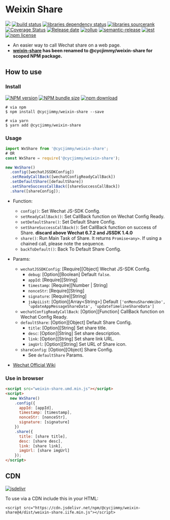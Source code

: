 # Weixin Share
![][workflows-badge-image]
[![build status][travis-image]][travis-url]
[![libraries dependency status][libraries-status-image]][libraries-status-url]
[![libraries sourcerank][libraries-sourcerank-image]][libraries-sourcerank-url]
[![Coverage Status][coverage-image]][coverage-url]
[![Release date][release-date-image]][release-url]
[![rollup][rollup-image]][rollup-url]
[![semantic-release][semantic-image]][semantic-url]
[![jest][jest-image]][jest-url]
[![npm license][license-image]][download-url]

* An easier way to call Wechat share on a web page.
* **[weixin-share](https://github.com/cycdpo/weixin-share) has been renamed to @cycjimmy/weixin-share for scoped NPM package.**

## How to use
### Install
[![NPM version][npm-image]][npm-url]
[![NPM bundle size][npm-bundle-size-image]][npm-url]
[![npm download][download-image]][download-url]

```shell
# via npm
$ npm install @cycjimmy/weixin-share --save

# via yarn
$ yarn add @cycjimmy/weixin-share
```

### Usage
```javascript
import WxShare from '@cycjimmy/weixin-share';
# OR
const WxShare = require('@cycjimmy/weixin-share');
```

```javascript
new WxShare()
  .config([wechatJSSDKConfig])
  .setReadyCallBack([wechatConfigReadyCallBack])
  .setDefaultShare([defaultShare])
  .setShareSuccessCallBack([shareSuccessCallBack])
  .share([shareConfig]);
```

* Function:
  * `config()`: Set Wechat JS-SDK Config.
  * `setReadyCallBack()`: Set CallBack function on Wechat Config Ready.
  * `setDefaultShare()`: Set Default Share Config.
  * `setShareSuccessCallBack()`: Set CallBack function on success of Share. **discard above Wechat 6.7.2 and JSSDK 1.4.0**
  * `share()`: Run Main Task of Share. It returns `Promise<any>`. If using a chained call, please note the sequence.
  * `backToDefault()`: Back To Default Share Config.

* Params:
  * `wechatJSSDKConfig`: [Require][Object] Wechat JS-SDK Config.
    * `debug`: [Option][Boolean] Default `false`.
    * `appId`: [Require][String]
    * `timestamp`: [Require][Number | String]
    * `nonceStr`: [Require][String]
    * `signature`: [Require][String]
    * `jsApiList`:  [Option][Array\<String\>] Default `['onMenuShareWeibo', 'updateAppMessageShareData', 'updateTimelineShareData']`
  * `wechatConfigReadyCallBack`: [Option][Function] CallBack function on Wechat Config Ready.
  * `defaultShare`: [Option][Object] Default Share Config.
    * `title`: [Option][String] Set share title.
    * `desc`: [Option][String] Set share description.
    * `link`: [Option][String] Set share link URL.
    * `imgUrl`: [Option][String] Set URL of Share icon.
  * `shareConfig`: [Option][Object] Share Config.
    * See `defaultShare` Params.

* [Wechat Official Wiki](https://mp.weixin.qq.com/wiki)

### Use in browser
```html
<script src="weixin-share.umd.min.js"></script>
<script>
  new WxShare()
    .config({
      appId: [appId],
      timestamp: [timestamp],
      nonceStr: [nonceStr],
      signature: [signature]
    })
    .share({
      title: [share title],
      desc: [share desc],
      link: [share link],
      imgUrl: [share imgUrl]
    });
</script>
```

## CDN
[![jsdelivr][jsdelivr-image]][jsdelivr-url]

To use via a CDN include this in your HTML:
```text
<script src="https://cdn.jsdelivr.net/npm/@cycjimmy/weixin-share@4/dist/weixin-share.iife.min.js"></script>
```

<!-- Links: -->
[npm-image]: https://img.shields.io/npm/v/@cycjimmy/weixin-share
[npm-url]: https://npmjs.org/package/@cycjimmy/weixin-share
[npm-bundle-size-image]: https://img.shields.io/bundlephobia/min/@cycjimmy/weixin-share

[download-image]: https://img.shields.io/npm/dt/@cycjimmy/weixin-share
[download-url]: https://npmjs.org/package/@cycjimmy/weixin-share

[jsdelivr-image]: https://img.shields.io/jsdelivr/npm/hy/@cycjimmy/weixin-share
[jsdelivr-url]: https://www.jsdelivr.com/package/npm/@cycjimmy/weixin-share

[workflows-badge-image]: https://github.com/cycjimmy/weixin-share/workflows/Test%20CI/badge.svg
[travis-image]: https://img.shields.io/travis/cycjimmy/weixin-share
[travis-url]: https://travis-ci.org/cycjimmy/weixin-share

[libraries-status-image]: https://img.shields.io/librariesio/release/npm/@cycjimmy/weixin-share
[libraries-sourcerank-image]: https://img.shields.io/librariesio/sourcerank/npm/@cycjimmy/weixin-share
[libraries-status-url]: https://libraries.io/github/cycjimmy/weixin-share
[libraries-sourcerank-url]: https://libraries.io/npm/@cycjimmy%2Fweixin-share

[coverage-image]: https://img.shields.io/coveralls/github/cycjimmy/weixin-share
[coverage-url]: https://coveralls.io/github/cycjimmy/weixin-share

[release-date-image]: https://img.shields.io/github/release-date/cycjimmy/weixin-share
[release-url]: https://github.com/cycjimmy/weixin-share/releases

[rollup-image]: https://img.shields.io/github/package-json/dependency-version/cycjimmy/weixin-share/dev/rollup
[rollup-url]: https://github.com/rollup/rollup

[semantic-image]: https://img.shields.io/badge/%20%20%F0%9F%93%A6%F0%9F%9A%80-semantic--release-e10079.svg
[semantic-url]: https://github.com/semantic-release/semantic-release

[jest-image]: https://img.shields.io/badge/tested_with-jest-99424f.svg
[jest-url]: https://github.com/facebook/jest

[license-image]: https://img.shields.io/npm/l/@cycjimmy/weixin-share

